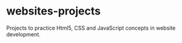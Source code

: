 # websites-projects
 Projects to practice Html5, CSS and JavaScript concepts in website development.
